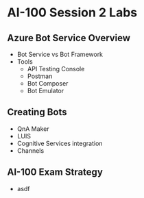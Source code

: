 # AI-100 Session 2 Labs

## Azure Bot Service Overview

* Bot Service vs Bot Framework
* Tools
  * API Testing Console
  * Postman
  * Bot Composer
  * Bot Emulator

## Creating Bots

* QnA Maker
* LUIS
* Cognitive Services integration
* Channels

## AI-100 Exam Strategy

* asdf



